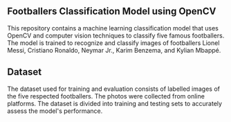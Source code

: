 
## Footballers Classification Model using OpenCV

This repository contains a machine learning classification model that uses OpenCV and computer vision techniques to classify five famous footballers. The model is trained to recognize and classify images of footballers Lionel Messi, Cristiano Ronaldo, Neymar Jr., Karim Benzema, and Kylian Mbappé.
## Dataset

The dataset used for training and evaluation consists of labelled images of the five respected footballers. The photos were collected from online platforms. The dataset is divided into training and testing sets to accurately assess the model's performance.
